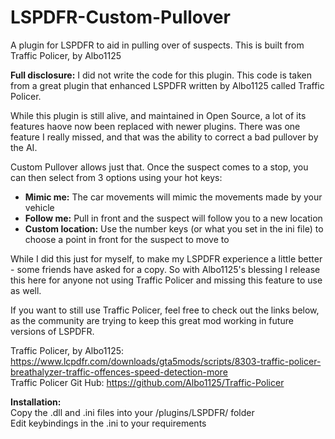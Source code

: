# LSPDFR-Custom-Pullover
A plugin for LSPDFR to aid in pulling over of suspects. This is built from Traffic Policer, by Albo1125

<b>Full disclosure:</b> I did not write the code for this plugin. This code is taken from a great plugin that enhanced LSPDFR written by Albo1125 called Traffic Policer.

While this plugin is still alive, and maintained in Open Source, a lot of its features haove now been replaced with newer plugins. There was one feature I really missed, and that was the ability to correct a bad pullover by the AI. 

Custom Pullover allows just that. Once the suspect comes to a stop, you can then select from 3 options using your hot keys: 

<ul>
<li><b>Mimic me:</b> The car movements will mimic the movements made by your vehicle
<li><b>Follow me:</b> Pull in front and the suspect will follow you to a new location 
<li><b>Custom location:</b> Use the number keys (or what you set in the ini file) to choose a point in front for the suspect to move to
</ul>

While I did this just for myself, to make my LSPDFR experience a little better - some friends have asked for a copy. So with Albo1125's blessing I release this here for anyone not using Traffic Policer and missing this feature to use as well. 

If you want to still use Traffic Policer, feel free to check out the links below, as the community are trying to keep this great mod working in future versions of LSPDFR. 

Traffic Policer, by Albo1125: https://www.lcpdfr.com/downloads/gta5mods/scripts/8303-traffic-policer-breathalyzer-traffic-offences-speed-detection-more
<br>Traffic Policer Git Hub: https://github.com/Albo1125/Traffic-Policer

<b>Installation:</b>
<br> Copy the .dll and .ini files into your /plugins/LSPDFR/ folder 
<br> Edit keybindings in the .ini to your requirements

